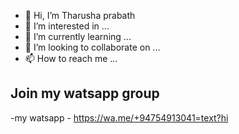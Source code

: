 - 👋 Hi, I’m Tharusha prabath
- 👀 I’m interested in ...
- 🌱 I’m currently learning ...
- 💞️ I’m looking to collaborate on ...
- 📫 How to reach me ...

Join my watsapp group 
-
-my watsapp - https://wa.me/+94754913041=text?hi

<!---
Tprabath/Tprabath is a ✨ special ✨ repository because its `README.md` (this file) appears on your GitHub profile.
You can click the Preview link to take a look at your changes.
--->
